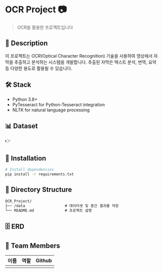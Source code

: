 # OCR Project 📷

> OCR을 활용한 프로젝트입니다

## 📝 Description 
이 프로젝트는 OCR(Optical Character Recognition) 기술을 사용하여 영상에서 자막을 추출하고 분석하는 시스템을 개발합니다. 추출된 자막은 텍스트 분석, 번역, 요약 등 다양한 용도로 활용될 수 있습니다.

## 🛠 Stack
- Python 3.8+
- PyTesseract for Python-Tesseract integration
- NLTK for natural language processing

## 📊 Dataset
👉 

## 🚀 Installation
```bash
# Install dependencies
pip install -r requirements.txt
```

## 📁 Directory Structure

```markdown
OCR_Project/
├── /data                  # 데이터셋 및 중간 결과물 저장
└── README.md              # 프로젝트 설명
```

## 🗄 ERD

## 👥 Team Members
|이름|역할|Github|
|--|--|--|
||||

